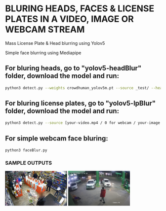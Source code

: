 # BLURING HEADS, FACES & LICENSE PLATES IN A VIDEO, IMAGE OR WEBCAM STREAM

Mass License Plate & Head blurring using Yolov5

Simple face blurring using Mediapipe


## For bluring heads, go to "yolov5-headBlur" folder, download the model and run:

```bash
python3 detect.py --weights crowdhuman_yolov5m.pt --source _test/ --heads
```

## For bluring license plates, go to "yolov5-lpBlur" folder, download the model and run:

```bash
python3 detect.py --source [your-video.mp4 / 0 for webcam / your-image.jpg] --view-img
```

## For simple webcam face bluring:

```bash
python3 faceBlur.py
```

### SAMPLE OUTPUTS

<img src="yolov5-headBlur/output.png" width="200"/> <img src="yolov5-lpBlur/output.png" width="200"/>